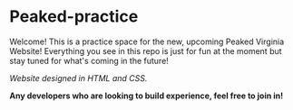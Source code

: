 # Peaked-practice

Welcome! This is a practice space for the new, upcoming Peaked Virginia Website! Everything you see in this repo is just for fun at the moment but stay tuned for what's coming in the future!

*Website designed in HTML and CSS.*

**Any developers who are looking to build experience, feel free to join in!**
